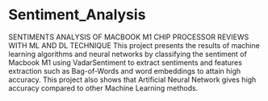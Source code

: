 # Sentiment_Analysis

SENTIMENTS ANALYSIS OF MACBOOK M1 CHIP PROCESSOR REVIEWS WITH ML AND DL TECHNIQUE
This project presents the results of machine learning algorithms and neural networks by classifying the sentiment of Macbook M1 using VadarSentiment to extract sentiments and features extraction such as Bag-of-Words and word embeddings to attain high accuracy. This project also shows that Artificial Neural Network gives high accuracy compared to other Machine Learning methods.

